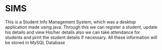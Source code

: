 # SIMS
This is a Student Info Management System, which was a desktop application made using java. Through this we can register a student, update his details and view His/her details also we can take attendance for students and print the student details if necessary. All these information will be stored in MySQL Database
